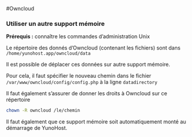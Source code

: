 #Owncloud

### Utiliser un autre support mémoire

**Prérequis :** connaître les commandes d’administration Unix

Le répertoire des donnés d’Owncloud (contenant les fichiers) sont dans `/home/yunohost.app/owncloud/data`

Il est possible de déplacer ces données sur autre support mémoire.

Pour cela, il faut spécifier le nouveau chemin dans le fichier `/var/www/owncloud/config/config.php` à la ligne `datadirectory`

Il faut également s’assurer de donner les droits à Owncloud sur ce répertoire

```bash
chown -R owncloud /le/chemin
```

Il faut également que ce support mémoire soit automatiquement monté au démarrage de YunoHost.

